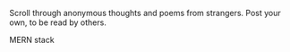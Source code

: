 Scroll through anonymous thoughts and poems from strangers.
Post your own, to be read by others.

MERN stack
